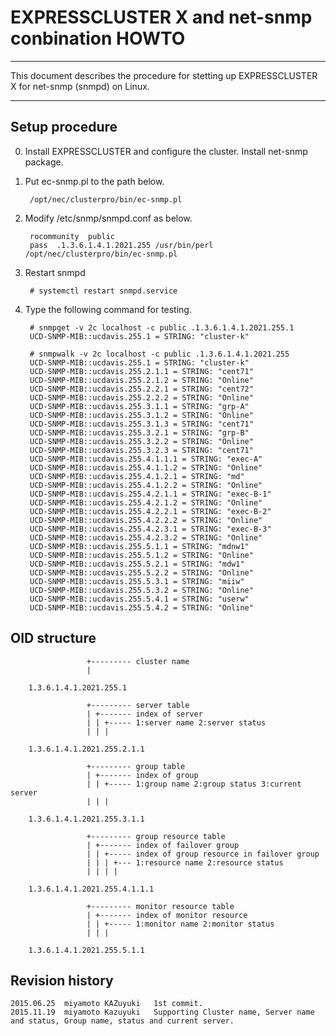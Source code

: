 # EXPRESSCLUSTER X and net-snmp conbination HOWTO

----

This document describes the procedure for stetting up EXPRESSCLUSTER X for net-snmp (snmpd) on Linux.

----

## Setup procedure

0. Install EXPRESSCLUSTER and configure the cluster. Install net-snmp package.

1. Put ec-snmp.pl to the path below.

		/opt/nec/clusterpro/bin/ec-snmp.pl

2. Modify /etc/snmp/snmpd.conf as below.

		rocommunity  public
		pass  .1.3.6.1.4.1.2021.255 /usr/bin/perl /opt/nec/clusterpro/bin/ec-snmp.pl

3. Restart snmpd

		# systemctl restart snmpd.service

4. Type the following command for testing.

		# snmpget -v 2c localhost -c public .1.3.6.1.4.1.2021.255.1
		UCD-SNMP-MIB::ucdavis.255.1 = STRING: "cluster-k"

		# snmpwalk -v 2c localhost -c public .1.3.6.1.4.1.2021.255
		UCD-SNMP-MIB::ucdavis.255.1 = STRING: "cluster-k"
		UCD-SNMP-MIB::ucdavis.255.2.1.1 = STRING: "cent71"
		UCD-SNMP-MIB::ucdavis.255.2.1.2 = STRING: "Online"
		UCD-SNMP-MIB::ucdavis.255.2.2.1 = STRING: "cent72"
		UCD-SNMP-MIB::ucdavis.255.2.2.2 = STRING: "Online"
		UCD-SNMP-MIB::ucdavis.255.3.1.1 = STRING: "grp-A"
		UCD-SNMP-MIB::ucdavis.255.3.1.2 = STRING: "Online"
		UCD-SNMP-MIB::ucdavis.255.3.1.3 = STRING: "cent71"
		UCD-SNMP-MIB::ucdavis.255.3.2.1 = STRING: "grp-B"
		UCD-SNMP-MIB::ucdavis.255.3.2.2 = STRING: "Online"
		UCD-SNMP-MIB::ucdavis.255.3.2.3 = STRING: "cent71"
		UCD-SNMP-MIB::ucdavis.255.4.1.1.1 = STRING: "exec-A"
		UCD-SNMP-MIB::ucdavis.255.4.1.1.2 = STRING: "Online"
		UCD-SNMP-MIB::ucdavis.255.4.1.2.1 = STRING: "md"
		UCD-SNMP-MIB::ucdavis.255.4.1.2.2 = STRING: "Online"
		UCD-SNMP-MIB::ucdavis.255.4.2.1.1 = STRING: "exec-B-1"
		UCD-SNMP-MIB::ucdavis.255.4.2.1.2 = STRING: "Online"
		UCD-SNMP-MIB::ucdavis.255.4.2.2.1 = STRING: "exec-B-2"
		UCD-SNMP-MIB::ucdavis.255.4.2.2.2 = STRING: "Online"
		UCD-SNMP-MIB::ucdavis.255.4.2.3.1 = STRING: "exec-B-3"
		UCD-SNMP-MIB::ucdavis.255.4.2.3.2 = STRING: "Online"
		UCD-SNMP-MIB::ucdavis.255.5.1.1 = STRING: "mdnw1"
		UCD-SNMP-MIB::ucdavis.255.5.1.2 = STRING: "Online"
		UCD-SNMP-MIB::ucdavis.255.5.2.1 = STRING: "mdw1"
		UCD-SNMP-MIB::ucdavis.255.5.2.2 = STRING: "Online"
		UCD-SNMP-MIB::ucdavis.255.5.3.1 = STRING: "miiw"
		UCD-SNMP-MIB::ucdavis.255.5.3.2 = STRING: "Online"
		UCD-SNMP-MIB::ucdavis.255.5.4.1 = STRING: "userw"
		UCD-SNMP-MIB::ucdavis.255.5.4.2 = STRING: "Online"

## OID structure

				     +--------- cluster name
				     |

		1.3.6.1.4.1.2021.255.1

				     +--------- server table
				     | +------- index of server
				     | | +----- 1:server name 2:server status
				     | | |

		1.3.6.1.4.1.2021.255.2.1.1

				     +--------- group table
				     | +------- index of group
				     | | +----- 1:group name 2:group status 3:current server
				     | | |

		1.3.6.1.4.1.2021.255.3.1.1

				     +--------- group resource table
				     | +------- index of failover group
				     | | +----- index of group resource in failover group
				     | | | +--- 1:resource name 2:resource status
				     | | | |

		1.3.6.1.4.1.2021.255.4.1.1.1

				     +--------- monitor resource table
				     | +------- index of monitor resource
				     | | +----- 1:monitor name 2:monitor status
				     | | |

		1.3.6.1.4.1.2021.255.5.1.1

## Revision history

	2015.06.25	miyamoto KAZuyuki	1st commit.
	2015.11.19	miyamoto Kazuyuki	Supporting Cluster name, Server name and status, Group name, status and current server.
